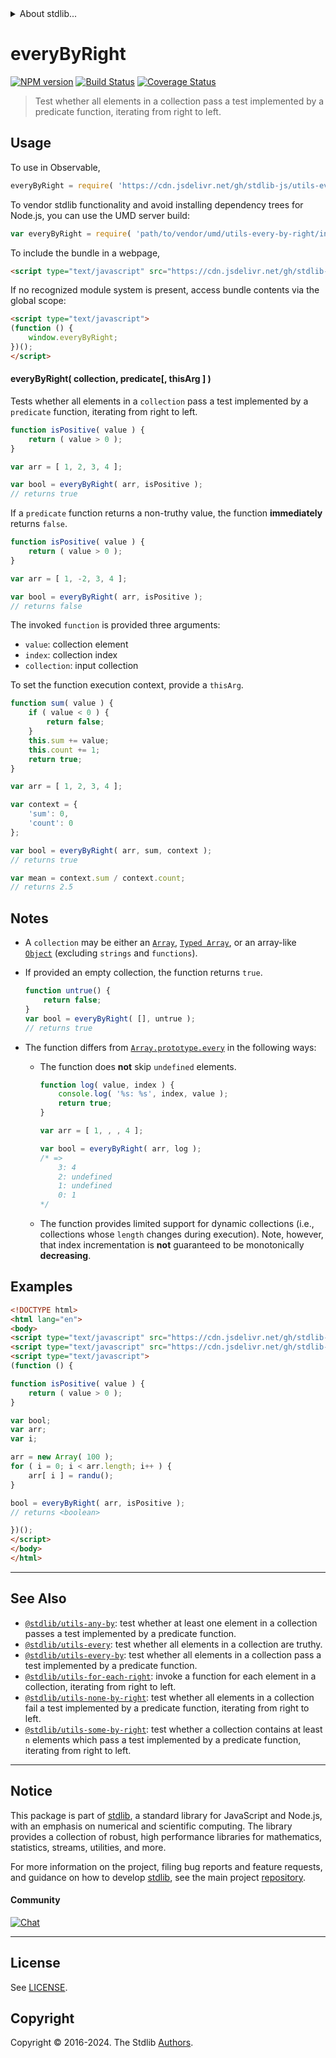 <!--

@license Apache-2.0

Copyright (c) 2018 The Stdlib Authors.

Licensed under the Apache License, Version 2.0 (the "License");
you may not use this file except in compliance with the License.
You may obtain a copy of the License at

   http://www.apache.org/licenses/LICENSE-2.0

Unless required by applicable law or agreed to in writing, software
distributed under the License is distributed on an "AS IS" BASIS,
WITHOUT WARRANTIES OR CONDITIONS OF ANY KIND, either express or implied.
See the License for the specific language governing permissions and
limitations under the License.

-->


<details>
  <summary>
    About stdlib...
  </summary>
  <p>We believe in a future in which the web is a preferred environment for numerical computation. To help realize this future, we've built stdlib. stdlib is a standard library, with an emphasis on numerical and scientific computation, written in JavaScript (and C) for execution in browsers and in Node.js.</p>
  <p>The library is fully decomposable, being architected in such a way that you can swap out and mix and match APIs and functionality to cater to your exact preferences and use cases.</p>
  <p>When you use stdlib, you can be absolutely certain that you are using the most thorough, rigorous, well-written, studied, documented, tested, measured, and high-quality code out there.</p>
  <p>To join us in bringing numerical computing to the web, get started by checking us out on <a href="https://github.com/stdlib-js/stdlib">GitHub</a>, and please consider <a href="https://opencollective.com/stdlib">financially supporting stdlib</a>. We greatly appreciate your continued support!</p>
</details>

# everyByRight

[![NPM version][npm-image]][npm-url] [![Build Status][test-image]][test-url] [![Coverage Status][coverage-image]][coverage-url] <!-- [![dependencies][dependencies-image]][dependencies-url] -->

> Test whether all elements in a collection pass a test implemented by a predicate function, iterating from right to left.

<!-- Section to include introductory text. Make sure to keep an empty line after the intro `section` element and another before the `/section` close. -->

<section class="intro">

</section>

<!-- /.intro -->

<!-- Package usage documentation. -->



<section class="usage">

## Usage

To use in Observable,

```javascript
everyByRight = require( 'https://cdn.jsdelivr.net/gh/stdlib-js/utils-every-by-right@umd/browser.js' )
```

To vendor stdlib functionality and avoid installing dependency trees for Node.js, you can use the UMD server build:

```javascript
var everyByRight = require( 'path/to/vendor/umd/utils-every-by-right/index.js' )
```

To include the bundle in a webpage,

```html
<script type="text/javascript" src="https://cdn.jsdelivr.net/gh/stdlib-js/utils-every-by-right@umd/browser.js"></script>
```

If no recognized module system is present, access bundle contents via the global scope:

```html
<script type="text/javascript">
(function () {
    window.everyByRight;
})();
</script>
```

#### everyByRight( collection, predicate\[, thisArg ] )

Tests whether all elements in a `collection` pass a test implemented by a `predicate` function, iterating from right to left.

```javascript
function isPositive( value ) {
    return ( value > 0 );
}

var arr = [ 1, 2, 3, 4 ];

var bool = everyByRight( arr, isPositive );
// returns true
```

If a `predicate` function returns a non-truthy value, the function **immediately** returns `false`.

```javascript
function isPositive( value ) {
    return ( value > 0 );
}

var arr = [ 1, -2, 3, 4 ];

var bool = everyByRight( arr, isPositive );
// returns false
```

The invoked `function` is provided three arguments:

-   `value`: collection element
-   `index`: collection index
-   `collection`: input collection

To set the function execution context, provide a `thisArg`.

```javascript
function sum( value ) {
    if ( value < 0 ) {
        return false;
    }
    this.sum += value;
    this.count += 1;
    return true;
}

var arr = [ 1, 2, 3, 4 ];

var context = {
    'sum': 0,
    'count': 0
};

var bool = everyByRight( arr, sum, context );
// returns true

var mean = context.sum / context.count;
// returns 2.5
```

</section>

<!-- /.usage -->

<!-- Package usage notes. Make sure to keep an empty line after the `section` element and another before the `/section` close. -->

<section class="notes">

## Notes

-   A `collection` may be either an [`Array`][mdn-array], [`Typed Array`][mdn-typed-array], or an array-like [`Object`][mdn-object] (excluding `strings` and `functions`).

-   If provided an empty collection, the function returns `true`.

    ```javascript
    function untrue() {
        return false;
    }
    var bool = everyByRight( [], untrue );
    // returns true
    ```

-   The function differs from [`Array.prototype.every`][mdn-array-every] in the following ways:

    -   The function does **not** skip `undefined` elements.

        <!-- eslint-disable no-sparse-arrays, stdlib/doctest-marker -->

        ```javascript
        function log( value, index ) {
            console.log( '%s: %s', index, value );
            return true;
        }

        var arr = [ 1, , , 4 ];

        var bool = everyByRight( arr, log );
        /* =>
            3: 4
            2: undefined
            1: undefined
            0: 1
        */
        ```

    -   The function provides limited support for dynamic collections (i.e., collections whose `length` changes during execution). Note, however, that index incrementation is **not** guaranteed to be monotonically **decreasing**.

</section>

<!-- /.notes -->

<!-- Package usage examples. -->

<section class="examples">

## Examples

<!-- eslint no-undef: "error" -->

```html
<!DOCTYPE html>
<html lang="en">
<body>
<script type="text/javascript" src="https://cdn.jsdelivr.net/gh/stdlib-js/random-base-randu@umd/browser.js"></script>
<script type="text/javascript" src="https://cdn.jsdelivr.net/gh/stdlib-js/utils-every-by-right@umd/browser.js"></script>
<script type="text/javascript">
(function () {

function isPositive( value ) {
    return ( value > 0 );
}

var bool;
var arr;
var i;

arr = new Array( 100 );
for ( i = 0; i < arr.length; i++ ) {
    arr[ i ] = randu();
}

bool = everyByRight( arr, isPositive );
// returns <boolean>

})();
</script>
</body>
</html>
```

</section>

<!-- /.examples -->

<!-- Section to include cited references. If references are included, add a horizontal rule *before* the section. Make sure to keep an empty line after the `section` element and another before the `/section` close. -->

<section class="references">

</section>

<!-- /.references -->

<!-- Section for related `stdlib` packages. Do not manually edit this section, as it is automatically populated. -->

<section class="related">

* * *

## See Also

-   <span class="package-name">[`@stdlib/utils-any-by`][@stdlib/utils/any-by]</span><span class="delimiter">: </span><span class="description">test whether at least one element in a collection passes a test implemented by a predicate function.</span>
-   <span class="package-name">[`@stdlib/utils-every`][@stdlib/utils/every]</span><span class="delimiter">: </span><span class="description">test whether all elements in a collection are truthy.</span>
-   <span class="package-name">[`@stdlib/utils-every-by`][@stdlib/utils/every-by]</span><span class="delimiter">: </span><span class="description">test whether all elements in a collection pass a test implemented by a predicate function.</span>
-   <span class="package-name">[`@stdlib/utils-for-each-right`][@stdlib/utils/for-each-right]</span><span class="delimiter">: </span><span class="description">invoke a function for each element in a collection, iterating from right to left.</span>
-   <span class="package-name">[`@stdlib/utils-none-by-right`][@stdlib/utils/none-by-right]</span><span class="delimiter">: </span><span class="description">test whether all elements in a collection fail a test implemented by a predicate function, iterating from right to left.</span>
-   <span class="package-name">[`@stdlib/utils-some-by-right`][@stdlib/utils/some-by-right]</span><span class="delimiter">: </span><span class="description">test whether a collection contains at least `n` elements which pass a test implemented by a predicate function, iterating from right to left.</span>

</section>

<!-- /.related -->

<!-- Section for all links. Make sure to keep an empty line after the `section` element and another before the `/section` close. -->


<section class="main-repo" >

* * *

## Notice

This package is part of [stdlib][stdlib], a standard library for JavaScript and Node.js, with an emphasis on numerical and scientific computing. The library provides a collection of robust, high performance libraries for mathematics, statistics, streams, utilities, and more.

For more information on the project, filing bug reports and feature requests, and guidance on how to develop [stdlib][stdlib], see the main project [repository][stdlib].

#### Community

[![Chat][chat-image]][chat-url]

---

## License

See [LICENSE][stdlib-license].


## Copyright

Copyright &copy; 2016-2024. The Stdlib [Authors][stdlib-authors].

</section>

<!-- /.stdlib -->

<!-- Section for all links. Make sure to keep an empty line after the `section` element and another before the `/section` close. -->

<section class="links">

[npm-image]: http://img.shields.io/npm/v/@stdlib/utils-every-by-right.svg
[npm-url]: https://npmjs.org/package/@stdlib/utils-every-by-right

[test-image]: https://github.com/stdlib-js/utils-every-by-right/actions/workflows/test.yml/badge.svg?branch=main
[test-url]: https://github.com/stdlib-js/utils-every-by-right/actions/workflows/test.yml?query=branch:main

[coverage-image]: https://img.shields.io/codecov/c/github/stdlib-js/utils-every-by-right/main.svg
[coverage-url]: https://codecov.io/github/stdlib-js/utils-every-by-right?branch=main

<!--

[dependencies-image]: https://img.shields.io/david/stdlib-js/utils-every-by-right.svg
[dependencies-url]: https://david-dm.org/stdlib-js/utils-every-by-right/main

-->

[chat-image]: https://img.shields.io/gitter/room/stdlib-js/stdlib.svg
[chat-url]: https://app.gitter.im/#/room/#stdlib-js_stdlib:gitter.im

[stdlib]: https://github.com/stdlib-js/stdlib

[stdlib-authors]: https://github.com/stdlib-js/stdlib/graphs/contributors

[umd]: https://github.com/umdjs/umd
[es-module]: https://developer.mozilla.org/en-US/docs/Web/JavaScript/Guide/Modules

[deno-url]: https://github.com/stdlib-js/utils-every-by-right/tree/deno
[umd-url]: https://github.com/stdlib-js/utils-every-by-right/tree/umd
[esm-url]: https://github.com/stdlib-js/utils-every-by-right/tree/esm
[branches-url]: https://github.com/stdlib-js/utils-every-by-right/blob/main/branches.md

[stdlib-license]: https://raw.githubusercontent.com/stdlib-js/utils-every-by-right/main/LICENSE

[mdn-array]: https://developer.mozilla.org/en-US/docs/Web/JavaScript/Reference/Global_Objects/Array

[mdn-typed-array]: https://developer.mozilla.org/en-US/docs/Web/JavaScript/Reference/Global_Objects/TypedArray

[mdn-object]: https://developer.mozilla.org/en-US/docs/Web/JavaScript/Reference/Global_Objects/Object

[mdn-array-every]: https://developer.mozilla.org/en-US/docs/Web/JavaScript/Reference/Global_Objects/Array/every

<!-- <related-links> -->

[@stdlib/utils/any-by]: https://github.com/stdlib-js/utils-any-by/tree/umd

[@stdlib/utils/every]: https://github.com/stdlib-js/utils-every/tree/umd

[@stdlib/utils/every-by]: https://github.com/stdlib-js/utils-every-by/tree/umd

[@stdlib/utils/for-each-right]: https://github.com/stdlib-js/utils-for-each-right/tree/umd

[@stdlib/utils/none-by-right]: https://github.com/stdlib-js/utils-none-by-right/tree/umd

[@stdlib/utils/some-by-right]: https://github.com/stdlib-js/utils-some-by-right/tree/umd

<!-- </related-links> -->

</section>

<!-- /.links -->
